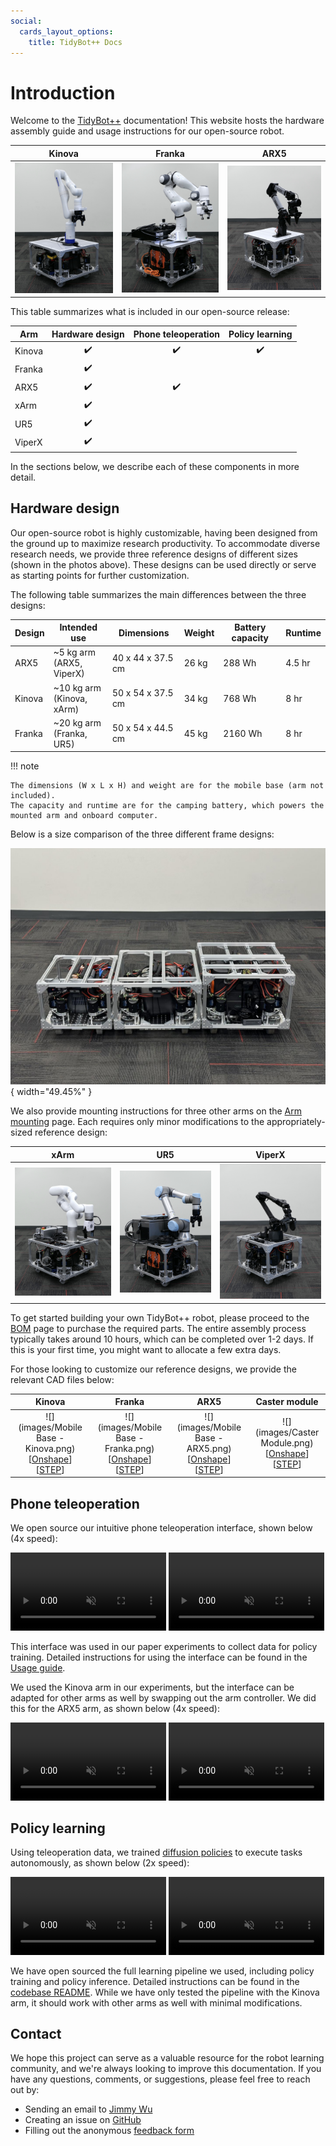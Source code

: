 ```yaml
---
social:
  cards_layout_options:
    title: TidyBot++ Docs
---
```


# Introduction

Welcome to the [TidyBot++](http://tidybot2.github.io) documentation!
This website hosts the hardware assembly guide and usage instructions for our open-source robot.

| Kinova | Franka | ARX5 |
|:-:|:-:|:-:|
| ![](images/P1012001.jpg) | ![](images/P1012027.jpg) | ![](images/P1011970.jpg) |

This table summarizes what is included in our open-source release:

| Arm | Hardware design | Phone teleoperation | Policy learning |
|-|:-:|:-:|:-:|
| Kinova | ✔️ | ✔️ | ✔️ |
| Franka | ✔️ | | |
| ARX5 | ✔️ | ✔️ | |
| xArm | ✔️ | | |
| UR5 | ✔️ | | |
| ViperX | ✔️ | | |

In the sections below, we describe each of these components in more detail.

## Hardware design

Our open-source robot is highly customizable, having been designed from the ground up to maximize research productivity.
To accommodate diverse research needs, we provide three reference designs of different sizes (shown in the photos above).
These designs can be used directly or serve as starting points for further customization.

The following table summarizes the main differences between the three designs:

| Design | Intended use | Dimensions | Weight | Battery capacity | Runtime |
|-|-|-|-|-|-|
| ARX5 | ~5 kg arm<br>(ARX5, ViperX) | 40 x 44 x 37.5 cm | 26 kg | 288 Wh | 4.5 hr |
| Kinova | ~10 kg arm<br>(Kinova, xArm) | 50 x 54 x 37.5 cm | 34 kg | 768 Wh | 8 hr |
| Franka | ~20 kg arm<br>(Franka, UR5) | 50 x 54 x 44.5 cm | 45 kg | 2160 Wh | 8 hr |

!!! note

    The dimensions (W x L x H) and weight are for the mobile base (arm not included).
    The capacity and runtime are for the camping battery, which powers the mounted arm and onboard computer.

Below is a size comparison of the three different frame designs:

![](images/IMG_2037.jpg){ width="49.45%" }

We also provide mounting instructions for three other arms on the [Arm mounting](arm-mounting.md) page.
Each requires only minor modifications to the appropriately-sized reference design:

| xArm | UR5 | ViperX |
|:-:|:-:|:-:|
| ![](images/P1011966.jpg) | ![](images/P1012017.jpg) | ![](images/P1011997.jpg) |

To get started building your own TidyBot++ robot, please proceed to the [BOM](bom.md) page to purchase the required parts.
The entire assembly process typically takes around 10 hours, which can be completed over 1-2 days.
If this is your first time, you might want to allocate a few extra days.

For those looking to customize our reference designs, we provide the relevant CAD files below:

| Kinova | Franka | ARX5 | Caster module |
|:-:|:-:|:-:|:-:|
| ![](images/Mobile Base - Kinova.png)<br>[[Onshape](https://cad.onshape.com/documents/9411bc7d719e9f6eb565bc1e/w/5c6b940aec689592d9b510cc/e/2453a121ad51c0a4ba743269?renderMode=0&uiState=6756f89b65c727311cdff749)] [[STEP](https://github.com/jimmyyhwu/tidybot2-resources/blob/main/STEP/Mobile%20Base%20-%20Kinova.step)] | ![](images/Mobile Base - Franka.png)<br>[[Onshape](https://cad.onshape.com/documents/4d90b88781c2785381a04524/w/9f92a77c9ad58cb912e56821/e/11759bcf6afce1da864a93c0?renderMode=0&uiState=6756fb474a4a43331b73f128)] [[STEP](https://github.com/jimmyyhwu/tidybot2-resources/blob/main/STEP/Mobile%20Base%20-%20Franka.step)] | ![](images/Mobile Base - ARX5.png)<br>[[Onshape](https://cad.onshape.com/documents/fd2a667359c85167f1f0db03/w/54cadefb8dd97063f51795c3/e/b13b7fe3a55383be6c5d46d8?renderMode=0&uiState=6756f7a582b17831681de46f)] [[STEP](https://github.com/jimmyyhwu/tidybot2-resources/blob/main/STEP/Mobile%20Base%20-%20ARX5.step)] | ![](images/Caster Module.png)<br>[[Onshape](https://cad.onshape.com/documents/a975ca30200d2cf562f0bdcc/w/b20898673655d4308b86c9f8/e/2e23963d318f59e68f1df865?renderMode=0&uiState=6756f6321d7dea43b0f5bf4e)] [[STEP](https://github.com/jimmyyhwu/tidybot2-resources/blob/main/STEP/Caster%20Module/Caster%20Module.step)] |

## Phone teleoperation

We open source our intuitive phone teleoperation interface, shown below (4x speed):

<video src="videos/usage/IMG_0781-4x.mp4" controls autoplay loop muted playsinline style="width: 49.45%;"></video>
<video src="videos/usage/IMG_0786-4x.mp4" controls autoplay loop muted playsinline style="width: 49.45%;"></video>

This interface was used in our paper experiments to collect data for policy training.
Detailed instructions for using the interface can be found in the [Usage guide](usage.md/#phone-teleoperation).

We used the Kinova arm in our experiments, but the interface can be adapted for other arms as well by swapping out the arm controller.
We did this for the ARX5 arm, as shown below (4x speed):

<video src="videos/usage/IMG_1826-4x.mp4" controls autoplay loop muted playsinline style="width: 49.45%;"></video>
<video src="videos/usage/IMG_1861-4x.mp4" controls autoplay loop muted playsinline style="width: 49.45%;"></video>

## Policy learning

Using teleoperation data, we trained [diffusion policies](http://diffusion-policy.cs.columbia.edu) to execute tasks autonomously, as shown below (2x speed):

<video src="videos/usage/IMG_0598-2x.mp4" controls autoplay loop muted playsinline style="width: 49.45%;"></video>
<video src="videos/usage/IMG_0616-2x.mp4" controls autoplay loop muted playsinline style="width: 49.45%;"></video>

We have open sourced the full learning pipeline we used, including policy training and policy inference.
Detailed instructions can be found in the [codebase README](https://github.com/jimmyyhwu/tidybot2#usage).
While we have only tested the pipeline with the Kinova arm, it should work with other arms as well with minimal modifications.

## Contact

We hope this project can serve as a valuable resource for the robot learning community, and we're always looking to improve this documentation.
If you have any questions, comments, or suggestions, please feel free to reach out by:

* Sending an email to [Jimmy Wu](http://jimmyyhwu.github.io)
* Creating an issue on [GitHub](https://github.com/jimmyyhwu/tidybot2/issues)
* Filling out the anonymous [feedback form](https://docs.google.com/forms/d/e/1FAIpQLSfbiWzCW_GHD1S7jvza5ynSHmWDhtgOEsHq_iqdvzEj_AU8GA/viewform)
